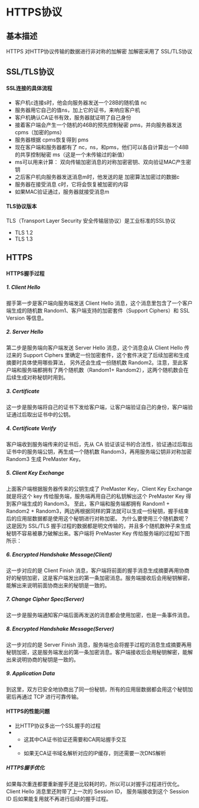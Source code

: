HTTPS协议
==


## 基本描述

HTTPS 对HTTP协议传输的数据进行非对称的加解密
加解密采用了 SSL/TLS协议


## SSL/TLS协议

#### SSL连接的具体流程
- 客户机c连接s时，他会向服务器发送一个28B的随机值 nc
- 服务器用它自己的值ns，加上它的证书，来响应客户机
- 客户机确认CA证书有效，服务器就证明了自己身份
- 接着客户端会产生一个随机的46B的预先控制秘密 pms，并向服务器发送 cpms（加密的pms）
- 服务器根据 cpms恢复得到 pms
- 现在客户端和服务器都有了 nc，ns，和pms，他们可以各自计算出一个48B的共享控制秘密 ms（这是一个未传输过的新值）
- ms可以用来计算： 双向传输加密消息的对称加密密钥、双向验证MAC产生密钥
- 之后客户机向服务器发送消息m时，他发送的是 加密算法加密过的数据c
- 服务器在接受消息 c时，它将会恢复被加密的内容
- 如果MAC验证通过，服务器就接受消息m


#### TLS协议版本
TLS（Transport Layer Security 安全传输层协议）是工业标准的SSL协议

- TLS 1.2
- TLS 1.3

## HTTPS

#### HTTPS握手过程

##### 1. Client Hello
握手第一步是客户端向服务端发送 Client Hello 消息，这个消息里包含了一个客户端生成的随机数 Random1、客户端支持的加密套件（Support Ciphers）和 SSL Version 等信息。

##### 2. Server Hello
第二步是服务端向客户端发送 Server Hello 消息，这个消息会从 Client Hello 传过来的 Support Ciphers 里确定一份加密套件，这个套件决定了后续加密和生成摘要时具体使用哪些算法，
另外还会生成一份随机数 Random2。注意，至此客户端和服务端都拥有了两个随机数（Random1+ Random2），这两个随机数会在后续生成对称秘钥时用到。

##### 3. Certificate
这一步是服务端将自己的证书下发给客户端，让客户端验证自己的身份，客户端验证通过后取出证书中的公钥。

##### 4. Certificate Verify
客户端收到服务端传来的证书后，先从 CA 验证该证书的合法性，验证通过后取出证书中的服务端公钥，再生成一个随机数 Random3，再用服务端公钥非对称加密 Random3 生成 PreMaster Key。

##### 5. Client Key Exchange
上面客户端根据服务器传来的公钥生成了 PreMaster Key，Client Key Exchange 就是将这个 key 传给服务端，服务端再用自己的私钥解出这个 PreMaster Key 得到客户端生成的 Random3。
至此，客户端和服务端都拥有 Random1 + Random2 + Random3，两边再根据同样的算法就可以生成一份秘钥，握手结束后的应用层数据都是使用这个秘钥进行对称加密。
为什么要使用三个随机数呢？这是因为 SSL/TLS 握手过程的数据都是明文传输的，并且多个随机数种子来生成秘钥不容易被暴力破解出来。客户端将 PreMaster Key 传给服务端的过程如下图所示：

##### 6. Encrypted Handshake Message(Client)
这一步对应的是 Client Finish 消息，客户端将前面的握手消息生成摘要再用协商好的秘钥加密，这是客户端发出的第一条加密消息。服务端接收后会用秘钥解密，能解出来说明前面协商出来的秘钥是一致的。

##### 7. Change Cipher Spec(Server)
这一步是服务端通知客户端后面再发送的消息都会使用加密，也是一条事件消息。

##### 8. Encrypted Handshake Message(Server)
这一步对应的是 Server Finish 消息，服务端也会将握手过程的消息生成摘要再用秘钥加密，这是服务端发出的第一条加密消息。客户端接收后会用秘钥解密，能解出来说明协商的秘钥是一致的。

##### 9. Application Data
到这里，双方已安全地协商出了同一份秘钥，所有的应用层数据都会用这个秘钥加密后再通过 TCP 进行可靠传输。


#### HTTPS的性能问题

- 比HTTP协议多出一个SSL握手的过程
- - 这其中CA证书验证还需要和CA网站握手交互
- - 如果无CA证书域名解析对应的IP缓存，则还需要一次DNS解析

##### HTTPS握手优化
如果每次重连都要重新握手还是比较耗时的，所以可以对握手过程进行优化。
Client Hello 消息里还附带了上一次的 Session ID，
服务端接收到这个 Session ID 后如果能复用就不再进行后续的握手过程。

